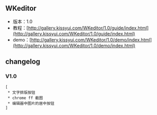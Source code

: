 ## WKeditor

* 版本：1.0
* 教程：[http://gallery.kissyui.com/WKeditor/1.0/guide/index.html](http://gallery.kissyui.com/WKeditor/1.0/guide/index.html)
* demo：[http://gallery.kissyui.com/WKeditor/1.0/demo/index.html](http://gallery.kissyui.com/WKeditor/1.0/demo/index.html)

## changelog

### V1.0

    [
     * 文字排版按钮
     * chrome ff 截图
     * 编辑器中图片的居中按钮
    ]


